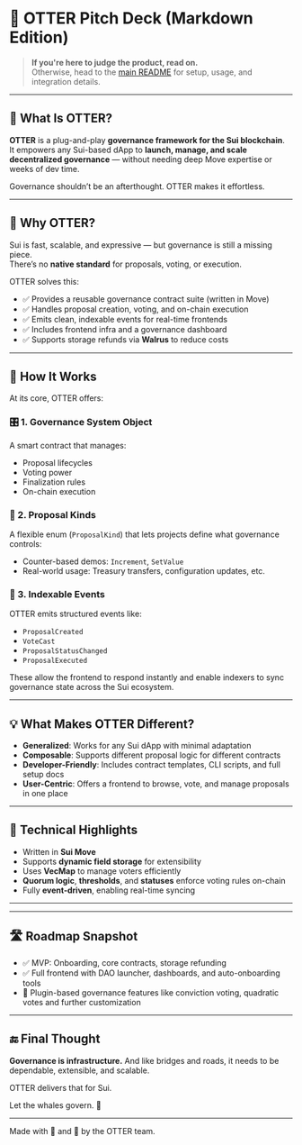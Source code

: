 # 🧾 OTTER Pitch Deck (Markdown Edition)

> **If you're here to judge the product, read on.**  
> Otherwise, head to the [main README](./README.md) for setup, usage, and integration details.

---

## 🐋 What Is OTTER?

**OTTER** is a plug-and-play **governance framework for the Sui blockchain**.  
It empowers any Sui-based dApp to **launch, manage, and scale decentralized governance** — without needing deep Move expertise or weeks of dev time.

Governance shouldn’t be an afterthought. OTTER makes it effortless.

---

## 🌊 Why OTTER?

Sui is fast, scalable, and expressive — but governance is still a missing piece.  
There’s no **native standard** for proposals, voting, or execution.

OTTER solves this:

- ✅ Provides a reusable governance contract suite (written in Move)
- ✅ Handles proposal creation, voting, and on-chain execution
- ✅ Emits clean, indexable events for real-time frontends
- ✅ Includes frontend infra and a governance dashboard
- ✅ Supports storage refunds via **Walrus** to reduce costs

---

## 🧰 How It Works

At its core, OTTER offers:

### 🎛️ 1. **Governance System Object**
A smart contract that manages:
- Proposal lifecycles
- Voting power
- Finalization rules
- On-chain execution

### 📜 2. **Proposal Kinds**
A flexible enum (`ProposalKind`) that lets projects define what governance controls:
- Counter-based demos: `Increment`, `SetValue`
- Real-world usage: Treasury transfers, configuration updates, etc.

### 📡 3. **Indexable Events**
OTTER emits structured events like:
- `ProposalCreated`
- `VoteCast`
- `ProposalStatusChanged`
- `ProposalExecuted`

These allow the frontend to respond instantly and enable indexers to sync governance state across the Sui ecosystem.

---

## 💡 What Makes OTTER Different?

- **Generalized**: Works for any Sui dApp with minimal adaptation
- **Composable**: Supports different proposal logic for different contracts
- **Developer-Friendly**: Includes contract templates, CLI scripts, and full setup docs
- **User-Centric**: Offers a frontend to browse, vote, and manage proposals in one place

---

## 🧪 Technical Highlights

- Written in **Sui Move**
- Supports **dynamic field storage** for extensibility
- Uses **VecMap** to manage voters efficiently
- **Quorum logic**, **thresholds**, and **statuses** enforce voting rules on-chain
- Fully **event-driven**, enabling real-time syncing

---

<!-- ## 💸 Sustainable Model

OTTER is designed to be modular and monetizable:
- Setup fee for projects launching governance
- Optional subscription for analytics/API access
- Gas rebates on proposal execution
- Custom support for enterprise adoption -->

---

## 🛣️ Roadmap Snapshot

- ✅ MVP: Onboarding, core contracts, storage refunding
- ✅ Full frontend with DAO launcher, dashboards, and auto-onboarding tools
- 🧩 Plugin-based governance features like conviction voting, quadratic votes and further customization

---

## 🔚 Final Thought

**Governance is infrastructure.** And like bridges and roads, it needs to be dependable, extensible, and scalable.

OTTER delivers that for Sui.

Let the whales govern. 🐋

---

Made with 🧠 and 🐋 by the OTTER team.